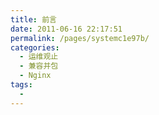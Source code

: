```yaml
---
title: 前言
date: 2011-06-16 22:17:51
permalink: /pages/systemc1e97b/
categories:
  - 运维观止
  - 兼容并包
  - Nginx
tags:
  - 
---
```

